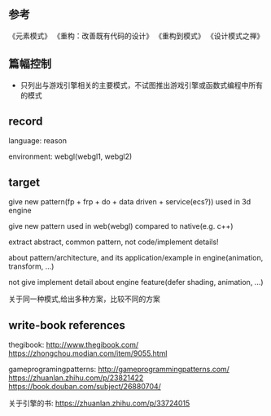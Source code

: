 ## 参考
《元素模式》
《重构：改善既有代码的设计》
《重构到模式》
《设计模式之禅》


## 篇幅控制

- 只列出与游戏引擎相关的主要模式，不试图推出游戏引擎或函数式编程中所有的模式


## record

language: reason

environment: webgl(webgl1, webgl2)


## target

give new pattern(fp + frp + do + data driven + service(ecs?)) used in 3d engine

give new pattern used in web(webgl) compared to native(e.g. c++)


extract abstract, common pattern, not code/implement details!


about pattern/architecture, and its application/example in engine(animation, transform, ...)

not give implement detail about engine feature(defer shading, animation, ...)


关于同一种模式,给出多种方案，比较不同的方案



## write-book references
thegibook:
http://www.thegibook.com/
https://zhongchou.modian.com/item/9055.html

gameprogramingpatterns:
http://gameprogrammingpatterns.com/
https://zhuanlan.zhihu.com/p/23821422
https://book.douban.com/subject/26880704/


关于引擎的书:
https://zhuanlan.zhihu.com/p/33724015

